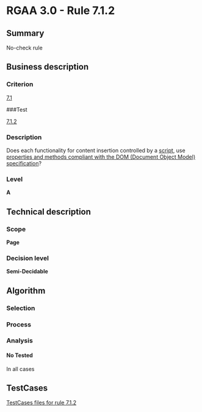 # RGAA 3.0 -  Rule 7.1.2

## Summary

No-check rule

## Business description

### Criterion

[7.1](http://asqatasun.github.io/RGAA--3.0--EN/RGAA3.0_Criteria_English_version_v1.html#crit-7-1)

###Test

[7.1.2](http://asqatasun.github.io/RGAA--3.0--EN/RGAA3.0_Criteria_English_version_v1.html#test-7-1-2)

### Description
Does each functionality for content insertion
    controlled by a <a href="http://asqatasun.github.io/RGAA--3.0--EN/RGAA3.0_Glossary_English_version_v1.html#mScript">script</a>,
    use <a href="http://asqatasun.github.io/RGAA--3.0--EN/RGAA3.0_Glossary_English_version_v1.html#mDOM">properties and methods compliant with the DOM
  (Document Object Model) specification</a>? 


### Level

**A**

## Technical description

### Scope

**Page**

### Decision level

**Semi-Decidable**

## Algorithm

### Selection

### Process

### Analysis

#### No Tested 

In all cases



##  TestCases 

[TestCases files for rule 7.1.2](https://github.com/Asqatasun/Asqatasun/tree/master/rules/rules-rgaa3.0/src/test/resources/testcases/rgaa30/Rgaa30Rule070102/) 


